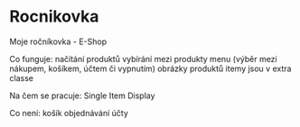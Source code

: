 # Rocnikovka
Moje ročníkovka - E-Shop

Co funguje:
  načítání produktů
  vybírání mezi produkty
  menu (výběr mezi nákupem, košíkem, účtem či vypnutím)
  obrázky produktů
  itemy jsou v extra classe
  
Na čem se pracuje:
  Single Item Display
  
Co není:
  košík
  objednávání
  účty
